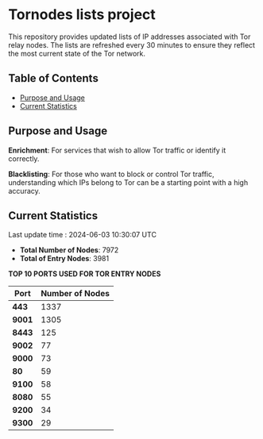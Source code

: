 # Tornodes lists project

This repository provides updated lists of IP addresses associated with Tor relay nodes. The lists are refreshed every 30 minutes to ensure they reflect the most current state of the Tor network.

## Table of Contents

- [Purpose and Usage](#purpose-and-usage)
- [Current Statistics](#current-statistics)


## Purpose and Usage

**Enrichment**: For services that wish to allow Tor traffic or identify it correctly.

**Blacklisting**: For those who want to block or control Tor traffic, understanding which IPs belong to Tor can be a starting point with a high accuracy.

## Current Statistics

Last update time : 2024-06-03 10:30:07 UTC

- **Total Number of Nodes**: 7972
- **Total of Entry Nodes**: 3981

**TOP 10 PORTS USED FOR TOR ENTRY NODES**

| **Port** | **Number of Nodes** |
|------|-----------------|
| **443**   | 1337  |
| **9001**   | 1305  |
| **8443**   | 125  |
| **9002**   | 77  |
| **9000**   | 73  |
| **80**   | 59  |
| **9100**   | 58  |
| **8080**   | 55  |
| **9200**   | 34  |
| **9300**   | 29  |

